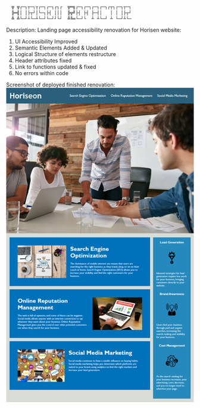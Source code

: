 
      ╦ ╦┌─┐┬─┐┬┌─┐┌─┐┌┐┌  ╦═╗┌─┐┌─┐┌─┐┌─┐┌┬┐┌─┐┬─┐
      ╠═╣│ │├┬┘│└─┐├┤ │││  ╠╦╝├┤ ├┤ ├─┤│   │ │ │├┬┘
      ╩ ╩└─┘┴└─┴└─┘└─┘┘└┘  ╩╚═└─┘└  ┴ ┴└─┘ ┴ └─┘┴└─

Description:
Landing page accessibility renovation for Horisen website:
1) UI Accessibility Improved
2) Semantic Elements Added & Updated
3) Logical Structure of elements restructure
4) Header attributes fixed
5) Link to functions updated & fixed
6) No errors within code


Screenshot of deployed finished renovation:
![Horisen website](./assets/images/horisen-website.png)